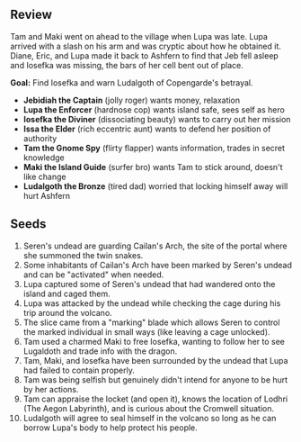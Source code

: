 ## Review
Tam and Maki went on ahead to the village when Lupa was late. Lupa arrived with a slash on his arm and was cryptic about how he obtained it. Diane, Eric, and Lupa made it back to Ashfern to find that Jeb fell asleep and Iosefka was missing, the bars of her cell bent out of place.

**Goal:** Find Iosefka and warn Ludalgoth of Copengarde's betrayal.

- **Jebidiah the Captain** (jolly roger) wants money, relaxation
- **Lupa the Enforcer** (hardnose cop) wants island safe, sees self as hero
- **Iosefka the Diviner** (dissociating beauty) wants to carry out her mission
- **Issa the Elder** (rich eccentric aunt) wants to defend her position of authority
- **Tam the Gnome Spy** (flirty flapper) wants information, trades in secret knowledge
- **Maki the Island Guide** (surfer bro) wants Tam to stick around, doesn't like change
- **Ludalgoth the Bronze** (tired dad) worried that locking himself away will hurt Ashfern 

## Seeds
1. Seren's undead are guarding Cailan's Arch, the site of the portal where she summoned the twin snakes.
2. Some inhabitants of Cailan's Arch have been marked by Seren's undead and can be "activated" when needed.
3. Lupa captured some of Seren's undead that had wandered onto the island and caged them.
4. Lupa was attacked by the undead while checking the cage during his trip around the volcano.
5. The slice came from a "marking" blade which allows Seren to control the marked individual in small ways (like leaving a cage unlocked).
6. Tam used a charmed Maki to free Iosefka, wanting to follow her to see Lugaldoth and trade info with the dragon.
7. Tam, Maki, and Iosefka have been surrounded by the undead that Lupa had failed to contain properly.
8. Tam was being selfish but genuinely didn't intend for anyone to be hurt by her actions.
9. Tam can appraise the locket (and open it), knows the location of Lodhri (The Aegon Labyrinth), and is curious about the Cromwell situation.
10. Ludalgoth will agree to seal himself in the volcano so long as he can borrow Lupa's body to help protect his people.
